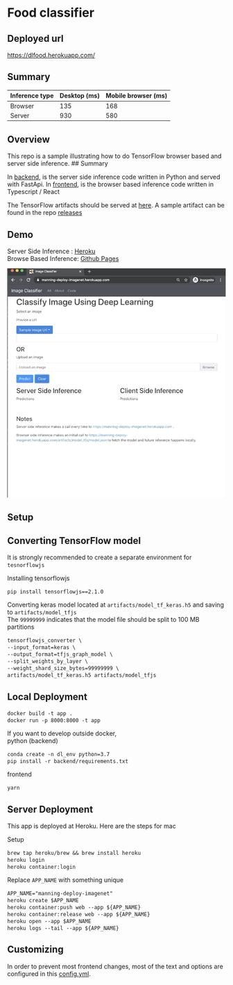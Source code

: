 # Food classifier

## Deployed url
https://dlfood.herokuapp.com/

## Summary

| Inference type | Desktop (ms) | Mobile browser (ms) |
| --- | --- | --- |
| Browser | 135 | 168 |
| Server | 930 |580  |


## Overview

This repo is a sample illustrating how to do TensorFlow browser based and server side inference.	## Summary

In [backend](backend), is the server side inference code written in Python and served with FastApi.	
In [frontend](frontend), is the browser based inference code written in Typescript / React 	

The TensorFlow artifacts should be served at [here](backend/artifacts).	
A sample artifact can be found in the repo [releases](https://github.com/reshamas/deploying-web-app/releases/tag/1.0.0-tfjs) 	

## Demo 	

Server Side Inference : [Heroku](https://manning-deploy-imagenet.herokuapp.com/)	
Browse Based Inference: [Github Pages](https://reshamas.github.io/deploying-web-app/)	


![Demo](assets/demo.gif)	


## Setup	



## Converting TensorFlow model	

It is strongly recommended to create a separate environment for `tesnorflowjs`	

Installing tensorflowjs 	
``` 	
pip install tensorflowjs==2.1.0	
```	

Converting keras model located at `artifacts/model_tf_keras.h5` and saving to `artifacts/model_tfjs`	
The `99999999` indicates that the model file should be split to 100 MB partitions	

```	
tensorflowjs_converter \	
--input_format=keras \	
--output_format=tfjs_graph_model \	
--split_weights_by_layer \	
--weight_shard_size_bytes=99999999 \	
artifacts/model_tf_keras.h5 artifacts/model_tfjs	
```	


## Local Deployment	

```	
docker build -t app .	
docker run -p 8000:8000 -t app 	
```	

If you want to develop outside docker,	
python (backend)	
```	
conda create -n dl_env python=3.7 	
pip install -r backend/requirements.txt	
```	

frontend	
```	
yarn 	
```	


## Server Deployment	

This app is deployed at Heroku.	
Here are the steps for mac	

Setup 	
``` 	
brew tap heroku/brew && brew install heroku	
heroku login	
heroku container:login	
```	

Replace `APP_NAME` with something unique	
```	
APP_NAME="manning-deploy-imagenet"	
heroku create $APP_NAME	
heroku container:push web --app ${APP_NAME}	
heroku container:release web --app ${APP_NAME}	
heroku open --app $APP_NAME	
heroku logs --tail --app ${APP_NAME}	
```	

## Customizing	
In order to prevent most frontend changes, most of the text and options are configured in this [config.yml](config.yaml).
